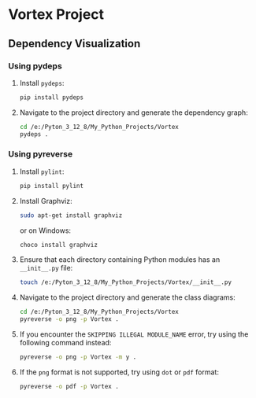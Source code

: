 # Vortex Project

## Dependency Visualization

### Using pydeps

1. Install `pydeps`:
    ```sh
    pip install pydeps
    ```

2. Navigate to the project directory and generate the dependency graph:
    ```sh
    cd /e:/Pyton_3_12_8/My_Python_Projects/Vortex
    pydeps .
    ```

### Using pyreverse

1. Install `pylint`:
    ```sh
    pip install pylint
    ```

2. Install Graphviz:
    ```sh
    sudo apt-get install graphviz
    ```
    or on Windows:
    ```sh
    choco install graphviz
    ```

3. Ensure that each directory containing Python modules has an `__init__.py` file:
    ```sh
    touch /e:/Pyton_3_12_8/My_Python_Projects/Vortex/__init__.py
    ```

4. Navigate to the project directory and generate the class diagrams:
    ```sh
    cd /e:/Pyton_3_12_8/My_Python_Projects/Vortex
    pyreverse -o png -p Vortex .
    ```

5. If you encounter the `SKIPPING ILLEGAL MODULE_NAME` error, try using the following command instead:
    ```sh
    pyreverse -o png -p Vortex -m y .
    ```

6. If the `png` format is not supported, try using `dot` or `pdf` format:
    ```sh
    pyreverse -o pdf -p Vortex .
    ```


